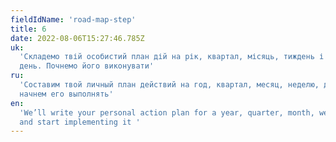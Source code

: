 ```yaml
---
fieldIdName: 'road-map-step'
title: 6
date: 2022-08-06T15:27:46.785Z
uk:
  'Складемо твій особистий план дій на рік, квартал, місяць, тиждень і навіть
  день. Почнемо його виконувати'
ru:
  'Составим твой личный план действий на год, квартал, месяц, неделю, день и
  начнем его выполнять'
en:
  'We’ll write your personal action plan for a year, quarter, month, week, day
  and start implementing it '
---
```

